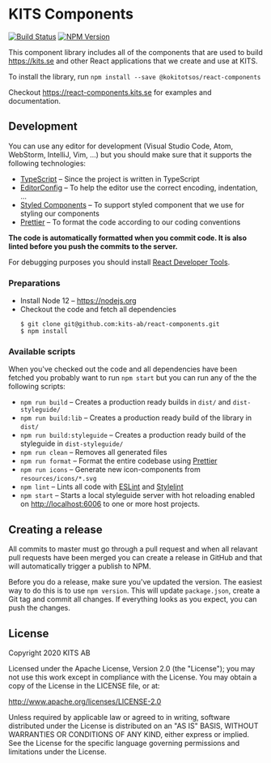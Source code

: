 # KITS Components

[![Build Status](https://github.com/kits-ab/react-components/workflows/build/badge.svg?branch=master)](https://github.com/kits-ab/react-components/actions?query=workflow%3Abuild) [![NPM Version](https://badge.fury.io/js/%40kokitotsos%2Freact-components.svg)](https://badge.fury.io/js/%40kokitotsos%2Freact-components)

This component library includes all of the components that are used to build <https://kits.se> and other React applications that we create and use at KITS.

To install the library, run `npm install --save @kokitotsos/react-components`

Checkout <https://react-components.kits.se> for examples and documentation.

## Development

You can use any editor for development (Visual Studio Code, Atom, WebStorm, IntelliJ, Vim, ...) but you should make sure that it supports the following technologies:

- [TypeScript](https://www.typescriptlang.org) – Since the project is written in TypeScript
- [EditorConfig](https://editorconfig.org) – To help the editor use the correct encoding, indentation, ...
- [Styled Components](https://www.styled-components.com) – To support styled component that we use for styling our components
- [Prettier](https://prettier.io) – To format the code according to our coding conventions

**The code is automatically formatted when you commit code. It is also linted before you push the commits to the server.**

For debugging purposes you should install [React Developer Tools](https://github.com/facebook/react-devtools).

### Preparations

- Install Node 12 – <https://nodejs.org>
- Checkout the code and fetch all dependencies
  ```
  $ git clone git@github.com:kits-ab/react-components.git
  $ npm install
  ```

### Available scripts

When you've checked out the code and all dependencies have been fetched you probably want to run `npm start` but you can run any of the the following scripts:

- `npm run build` – Creates a production ready builds in `dist/` and `dist-styleguide/`
- `npm run build:lib` – Creates a production ready build of the library in `dist/`
- `npm run build:styleguide` – Creates a production ready build of the styleguide in `dist-styleguide/`
- `npm run clean` – Removes all generated files
- `npm run format` – Format the entire codebase using [Prettier](https://prettier.io)
- `npm run icons` – Generate new icon-components from `resources/icons/*.svg`
- `npm lint` – Lints all code with [ESLint](https://eslint.org) and [Stylelint](https://stylelint.io)
- `npm start` – Starts a local styleguide server with hot reloading enabled on <http://localhost:6006>
  to one or more host projects.

## Creating a release

All commits to master must go through a pull request and when all relavant pull requests have been merged you can create a release in GitHub and that will automatically trigger a publish to NPM.

Before you do a release, make sure you've updated the version. The easiest way to do this is to use `npm version`. This will update `package.json`, create a Git tag and commit all changes. If everything looks as you expect, you can push the changes.

## License

Copyright 2020 KITS AB

Licensed under the Apache License, Version 2.0 (the "License"); you may not use this work except in compliance with the License. You may obtain a copy of the License in the LICENSE file, or at:

<http://www.apache.org/licenses/LICENSE-2.0>

Unless required by applicable law or agreed to in writing, software distributed under the License is distributed on an "AS IS" BASIS, WITHOUT WARRANTIES OR CONDITIONS OF ANY KIND, either express or implied. See the License for the specific language governing permissions and limitations under the License.
